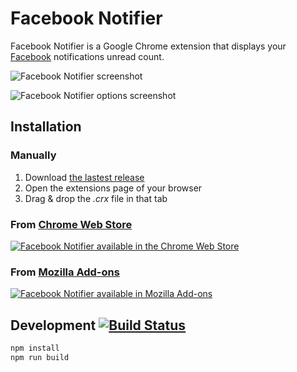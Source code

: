 Facebook Notifier
=================

Facebook Notifier is a Google Chrome extension that displays your [Facebook](http://www.facebook.com) notifications unread count.

![Facebook Notifier screenshot](https://raw.github.com/Narno/Facebook-Notifier/gh-pages/screenshots/screenshot_600x360.png "Facebook Notifier screenshot")

![Facebook Notifier options screenshot](https://raw.github.com/Narno/Facebook-Notifier/gh-pages/screenshots/screenshot_options_401x317.png "Facebook Notifier options screenshot")

Installation
------------

### Manually

1. Download [the lastest release](https://github.com/Narno/Facebook-Notifier/releases)
2. Open the extensions page of your browser
3. Drag & drop the _.crx_ file in that tab

### From [Chrome Web Store](https://chrome.google.com/webstore/detail/facebook-notifier/hnhcdhgekpmjjgdfimnigdeghjhicnea)  
[![Facebook Notifier available in the Chrome Web Store](https://developer.chrome.com/webstore/images/ChromeWebStore_BadgeWBorder_v2_206x58.png)](https://chrome.google.com/webstore/detail/facebook-notifier/hnhcdhgekpmjjgdfimnigdeghjhicnea)

### From [Mozilla Add-ons](https://addons.mozilla.org/fr/firefox/addon/narno-facebook-notifier/)  
[![Facebook Notifier available in Mozilla Add-ons](https://addons.cdn.mozilla.net/static/img/addons-buttons/AMO-button_1.png)](https://addons.mozilla.org/fr/firefox/addon/narno-facebook-notifier/)

## Development [![Build Status](https://www.travis-ci.org/Narno/Facebook-Notifier.svg?branch=master)](https://www.travis-ci.org/Narno/Facebook-Notifier)

```bash
npm install
npm run build
```
